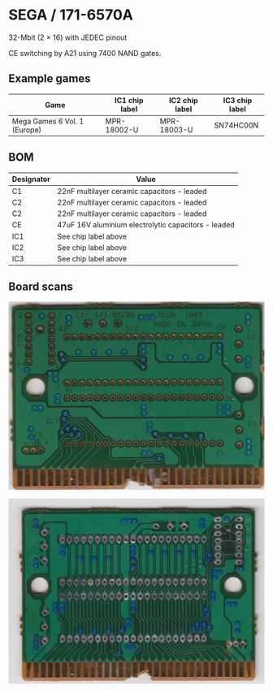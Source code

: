 # SEGA / 171-6570A

32-Mbit (2 × 16) with JEDEC pinout

CE switching by A21 using 7400 NAND gates.

## Example games


|Game|IC1 chip label|IC2 chip label|IC3 chip label|
|---|---|---|---|
|Mega Games 6 Vol. 1 (Europe)|MPR-18002-U|MPR-18003-U|SN74HC00N|

## BOM

|Designator|Value|
|---|---|
|C1|22nF multilayer ceramic capacitors - leaded|
|C2|22nF multilayer ceramic capacitors - leaded|
|C2|22nF multilayer ceramic capacitors - leaded|
|CE|47uF 16V aluminium electrolytic capacitors - leaded|
|IC1|See chip label above|
|IC2|See chip label above|
|IC3|See chip label above|

## Board scans

![Front](board-scans/sega-171-6570a-front.jpeg)

![Back](board-scans/sega-171-6570a-back.jpeg)
